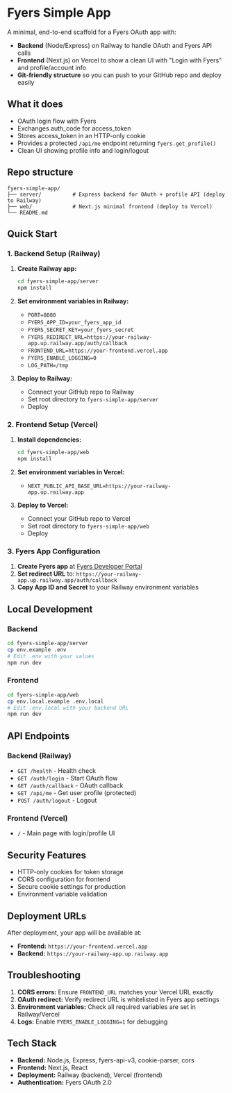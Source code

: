 # Fyers Simple App

A minimal, end-to-end scaffold for a Fyers OAuth app with:

- **Backend** (Node/Express) on Railway to handle OAuth and Fyers API calls
- **Frontend** (Next.js) on Vercel to show a clean UI with "Login with Fyers" and profile/account info
- **Git-friendly structure** so you can push to your GitHub repo and deploy easily

## What it does

- OAuth login flow with Fyers
- Exchanges auth_code for access_token
- Stores access_token in an HTTP-only cookie
- Provides a protected `/api/me` endpoint returning `fyers.get_profile()`
- Clean UI showing profile info and login/logout

## Repo structure

```
fyers-simple-app/
├── server/          # Express backend for OAuth + profile API (deploy to Railway)
├── web/             # Next.js minimal frontend (deploy to Vercel)
└── README.md
```

## Quick Start

### 1. Backend Setup (Railway)

1. **Create Railway app:**
   ```bash
   cd fyers-simple-app/server
   npm install
   ```

2. **Set environment variables in Railway:**
   - `PORT=8080`
   - `FYERS_APP_ID=your_fyers_app_id`
   - `FYERS_SECRET_KEY=your_fyers_secret`
   - `FYERS_REDIRECT_URL=https://your-railway-app.up.railway.app/auth/callback`
   - `FRONTEND_URL=https://your-frontend.vercel.app`
   - `FYERS_ENABLE_LOGGING=0`
   - `LOG_PATH=/tmp`

3. **Deploy to Railway:**
   - Connect your GitHub repo to Railway
   - Set root directory to `fyers-simple-app/server`
   - Deploy

### 2. Frontend Setup (Vercel)

1. **Install dependencies:**
   ```bash
   cd fyers-simple-app/web
   npm install
   ```

2. **Set environment variables in Vercel:**
   - `NEXT_PUBLIC_API_BASE_URL=https://your-railway-app.up.railway.app`

3. **Deploy to Vercel:**
   - Connect your GitHub repo to Vercel
   - Set root directory to `fyers-simple-app/web`
   - Deploy

### 3. Fyers App Configuration

1. **Create Fyers app** at [Fyers Developer Portal](https://myapi.fyers.in/)
2. **Set redirect URL** to: `https://your-railway-app.up.railway.app/auth/callback`
3. **Copy App ID and Secret** to your Railway environment variables

## Local Development

### Backend
```bash
cd fyers-simple-app/server
cp env.example .env
# Edit .env with your values
npm run dev
```

### Frontend
```bash
cd fyers-simple-app/web
cp env.local.example .env.local
# Edit .env.local with your backend URL
npm run dev
```

## API Endpoints

### Backend (Railway)
- `GET /health` - Health check
- `GET /auth/login` - Start OAuth flow
- `GET /auth/callback` - OAuth callback
- `GET /api/me` - Get user profile (protected)
- `POST /auth/logout` - Logout

### Frontend (Vercel)
- `/` - Main page with login/profile UI

## Security Features

- HTTP-only cookies for token storage
- CORS configuration for frontend
- Secure cookie settings for production
- Environment variable validation

## Deployment URLs

After deployment, your app will be available at:
- **Frontend:** `https://your-frontend.vercel.app`
- **Backend:** `https://your-railway-app.up.railway.app`

## Troubleshooting

1. **CORS errors:** Ensure `FRONTEND_URL` matches your Vercel URL exactly
2. **OAuth redirect:** Verify redirect URL is whitelisted in Fyers app settings
3. **Environment variables:** Check all required variables are set in Railway/Vercel
4. **Logs:** Enable `FYERS_ENABLE_LOGGING=1` for debugging

## Tech Stack

- **Backend:** Node.js, Express, fyers-api-v3, cookie-parser, cors
- **Frontend:** Next.js, React
- **Deployment:** Railway (backend), Vercel (frontend)
- **Authentication:** Fyers OAuth 2.0
